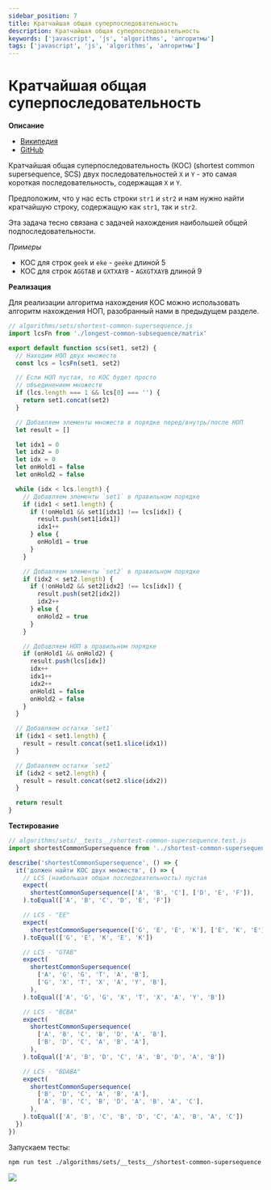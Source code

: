 ```yaml
---
sidebar_position: 7
title: Кратчайшая общая суперпоследовательность
description: Кратчайшая общая суперпоследовательность
keywords: ['javascript', 'js', 'algorithms', 'алгоритмы']
tags: ['javascript', 'js', 'algorithms', 'алгоритмы']
---
```


# Кратчайшая общая суперпоследовательность

__Описание__

- [Википедия](https://en.wikipedia.org/wiki/Shortest_common_supersequence)
- [GitHub](https://github.com/harryheman/algorithms-data-structures/blob/main/src/algorithms/sets/shortest-common-supersequence.js)

Кратчайшая общая суперпоследовательность (КОС) (shortest common supersequence, SCS) двух последовательностей `X` и `Y` - это самая короткая последовательность, содержащая `X` и `Y`.

Предположим, что у нас есть строки `str1` и `str2` и нам нужно найти кратчайшую строку, содержащую как `str1`, так и `str2`.

Эта задача тесно связана с задачей нахождения наибольшей общей подпоследовательности.

_Примеры_

- КОС для строк `geek` и `eke` - `geeke` длиной 5
- КОС для строк `AGGTAB` и `GXTXAYB` - `AGXGTXAYB` длиной 9

__Реализация__

Для реализации алгоритма нахождения КОС можно использовать алгоритм нахождения НОП, разобранный нами в предыдущем разделе.

```javascript
// algorithms/sets/shortest-common-supersequence.js
import lcsFn from './longest-common-subsequence/matrix'

export default function scs(set1, set2) {
  // Находим НОП двух множеств
  const lcs = lcsFn(set1, set2)

  // Если НОП пустая, то КОС будет просто
  // объединением множеств
  if (lcs.length === 1 && lcs[0] === '') {
    return set1.concat(set2)
  }

  // Добавляем элементы множеств в порядке перед/внутрь/после НОП
  let result = []

  let idx1 = 0
  let idx2 = 0
  let idx = 0
  let onHold1 = false
  let onHold2 = false

  while (idx < lcs.length) {
    // Добавляем элементы `set1` в правильном порядке
    if (idx1 < set1.length) {
      if (!onHold1 && set1[idx1] !== lcs[idx]) {
        result.push(set1[idx1])
        idx1++
      } else {
        onHold1 = true
      }
    }

    // Добавляем элементы `set2` в правильном порядке
    if (idx2 < set2.length) {
      if (!onHold2 && set2[idx2] !== lcs[idx]) {
        result.push(set2[idx2])
        idx2++
      } else {
        onHold2 = true
      }
    }

    // Добавляем НОП в правильном порядке
    if (onHold1 && onHold2) {
      result.push(lcs[idx])
      idx++
      idx1++
      idx2++
      onHold1 = false
      onHold2 = false
    }
  }

  // Добавляем остатки `set1`
  if (idx1 < set1.length) {
    result = result.concat(set1.slice(idx1))
  }

  // Добавляем остатки `set2`
  if (idx2 < set2.length) {
    result = result.concat(set2.slice(idx2))
  }

  return result
}
```

__Тестирование__

```javascript
// algorithms/sets/__tests__/shortest-common-supersequence.test.js
import shortestCommonSupersequence from '../shortest-common-supersequence'

describe('shortestCommonSupersequence', () => {
  it('должен найти КОС двух множеств', () => {
    // LCS (наибольшая общая последовательность) пустая
    expect(
      shortestCommonSupersequence(['A', 'B', 'C'], ['D', 'E', 'F']),
    ).toEqual(['A', 'B', 'C', 'D', 'E', 'F'])

    // LCS - "EE"
    expect(
      shortestCommonSupersequence(['G', 'E', 'E', 'K'], ['E', 'K', 'E']),
    ).toEqual(['G', 'E', 'K', 'E', 'K'])

    // LCS - "GTAB"
    expect(
      shortestCommonSupersequence(
        ['A', 'G', 'G', 'T', 'A', 'B'],
        ['G', 'X', 'T', 'X', 'A', 'Y', 'B'],
      ),
    ).toEqual(['A', 'G', 'G', 'X', 'T', 'X', 'A', 'Y', 'B'])

    // LCS - "BCBA"
    expect(
      shortestCommonSupersequence(
        ['A', 'B', 'C', 'B', 'D', 'A', 'B'],
        ['B', 'D', 'C', 'A', 'B', 'A'],
      ),
    ).toEqual(['A', 'B', 'D', 'C', 'A', 'B', 'D', 'A', 'B'])

    // LCS - "BDABA"
    expect(
      shortestCommonSupersequence(
        ['B', 'D', 'C', 'A', 'B', 'A'],
        ['A', 'B', 'C', 'B', 'D', 'A', 'B', 'A', 'C'],
      ),
    ).toEqual(['A', 'B', 'C', 'B', 'D', 'C', 'A', 'B', 'A', 'C'])
  })
})
```

Запускаем тесты:

```bash
npm run test ./algorithms/sets/__tests__/shortest-common-supersequence
```

<img src="https://habrastorage.org/webt/uv/cp/sm/uvcpsmliz2iziq0iu70dagcpybw.png" />
